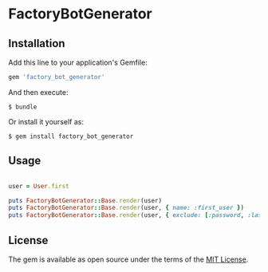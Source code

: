 # FactoryBotGenerator


## Installation

Add this line to your application's Gemfile:

```ruby
gem 'factory_bot_generator'
```

And then execute:

    $ bundle

Or install it yourself as:

    $ gem install factory_bot_generator

## Usage

```ruby

user = User.first

puts FactoryBotGenerator::Base.render(user)
puts FactoryBotGenerator::Base.render(user, { name: :first_user })
puts FactoryBotGenerator::Base.render(user, { exclude: [:password, :last_name, :ssn] })

```



## License

The gem is available as open source under the terms of the [MIT License](https://opensource.org/licenses/MIT).
